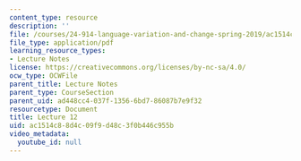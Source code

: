 ```yaml
---
content_type: resource
description: ''
file: /courses/24-914-language-variation-and-change-spring-2019/ac1514c88d4c09f9d48c3f0b446c955b_MIT24_914s19_lec12.pdf
file_type: application/pdf
learning_resource_types:
- Lecture Notes
license: https://creativecommons.org/licenses/by-nc-sa/4.0/
ocw_type: OCWFile
parent_title: Lecture Notes
parent_type: CourseSection
parent_uid: ad448cc4-037f-1356-6bd7-86087b7e9f32
resourcetype: Document
title: Lecture 12
uid: ac1514c8-8d4c-09f9-d48c-3f0b446c955b
video_metadata:
  youtube_id: null
---
```

